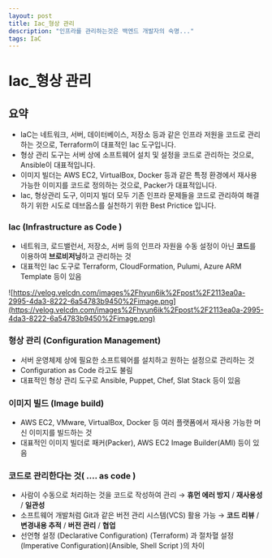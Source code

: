 ```yaml
---
layout: post
title: Iac_형상 관리
description: "인프라를 관리하는것은 백엔드 개발자의 숙명..."
tags: IaC
---
```

# Iac_형상 관리


## 요약

- IaC는 네트워크, 서버, 데이터베이스, 저장소 등과 같은 인프라 저원을 코드로 관리하는 것으로, Terraform이 대표적인 Iac 도구입니다.
- 형상 관리 도구는 서버 상에 소프트웨어 설치 및 설정을 코드로 관리하는 것으로, Ansible이 대표적입니다.
- 이미지 빌더는 AWS EC2, VirtualBox, Docker 등과 같은 특정 환경에서 재사용 가능한 이미지를 코드로 정의하는 것으로, Packer가 대표적입니다.
- Iac, 형상관리 도구, 이미지 빌더 모두 기존 인프라 문제들을 코드로 관리하여 해결하기 위한 시도로 데브옵스를 실천하기 위한 Best Prictice 입니다.

### Iac (Infrastructure as Code )

- 네트워크, 로드밸런서, 저장소, 서버 등의 인프라 자원을 수동 설정이 아닌 **코드**를 이용하여 **브로비저닝**하고 관리하는 것
- 대표적인 Iac 도구로 Terraform, CloudFormation, Pulumi, Azure ARM Template 등이 있음

![https://velog.velcdn.com/images%2Fhyun6ik%2Fpost%2F2113ea0a-2995-4da3-8222-6a54783b9450%2Fimage.png](https://velog.velcdn.com/images%2Fhyun6ik%2Fpost%2F2113ea0a-2995-4da3-8222-6a54783b9450%2Fimage.png)

### 형상 관리 (Configuration Management)

- 서버 운영체제 상에 필요한 소프트웨어를 설치하고 원하는 설정으로 관리하는 것
- Configuration as Code 라고도 불림
- 대표적인 형상 관리 도구로 Ansible, Puppet, Chef, Slat Stack 등이 있음

### 이미지 빌드 (Image build)

- AWS EC2, VMware, VirtualBox, Docker 등 여러 플랫폼에서 재사용 가능한 머신 이미지를 빌드하는 것
- 대표적인 이미지 빌더로 패커(Packer), AWS EC2 Image Builder(AMI) 등이 있음

### 코드로 관리한다는 것( .... as code )

- 사람이 수동으로 처리하는 것을 코드로 작성하여 관리
→ **휴먼 에러 방지** / **재사용성** / **일관성**
- 소프트웨어 개발처럼 Git과 같은 버전 관리 시스템(VCS) 활용 가능
→ **코드 리뷰** / **변경내용 추적** / **버전 관리** / **협업**
- 선언형 설정 (Declarative Configuration) (Terraform) 과 절차혈  설정 (Imperative Configuration)(Ansible, Shell Script )의 차이